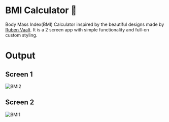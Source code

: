 # BMI Calculator 💪
Body Mass Index(BMI) Calculator inspired by the beautiful designs made by [Ruben Vaalt](https://dribbble.com/shots/4585382-Simple-BMI-Calculator). It is a 2 screen app with simple functionality and full-on custom styling. 
# Output
## Screen 1
![BMI2](https://user-images.githubusercontent.com/57283918/127482890-ba7c33cf-e0b1-4cb6-adb9-d8afa97ec243.jpeg)
## Screen 2
![BMI1](https://user-images.githubusercontent.com/57283918/127482895-caac110b-f648-48ca-8f48-79bccfa5a3ed.jpeg)
